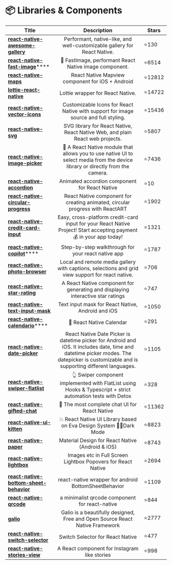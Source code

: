 # 📦 Libraries & Components

| Title                                                                                                                    |                                                                                        Description                                                                                       | Stars  |
| ------------------------------------------------------------------------------------------------------------------------ | :--------------------------------------------------------------------------------------------------------------------------------------------------------------------------------------: | ------ |
| ****[**react-native-awesome-gallery**](https://github.com/Flair-Dev/react-native-awesome-gallery)****                    |                                                         Performant, native-like, and well-customizable gallery for React Native.                                                         | ⭐130   |
| [**react-native-fast-image**](https://github.com/DylanVann/react-native-fast-image)****                                  |                                                                  🚩 FastImage, performant React Native image component.                                                                  | ⭐6514  |
| ****[**react-native-maps**](https://github.com/react-native-maps/react-native-maps)****                                  |                                                                     React Native Mapview component for iOS + Android                                                                     | ⭐12812 |
| ****[**lottie-react-native**](https://github.com/lottie-react-native/lottie-react-native)****                            |                                                                             Lottie wrapper for React Native.                                                                             | ⭐14722 |
| ****[**react-native-vector-icons**](https://github.com/oblador/react-native-vector-icons)****                            |                                                    Customizable Icons for React Native with support for image source and full styling.                                                   | ⭐15436 |
| ****[**react-native-svg**](https://github.com/react-native-svg/react-native-svg)****                                     |                                                       SVG library for React Native, React Native Web, and plain React web projects.                                                      | ⭐5807  |
| ****[**react-native-image-picker**](https://github.com/react-native-image-picker/react-native-image-picker)****          |                              🌄 A React Native module that allows you to use native UI to select media from the device library or directly from the camera.                              | ⭐7436  |
| ****[**react-native-accordion**](https://github.com/Gapur/react-native-accordion)****                                    |                                                                       Animated accordion component for React Native                                                                      | ⭐10    |
| ****[**react-native-circular-progress**](https://github.com/bartgryszko/react-native-circular-progress)****              |                                                       React Native component for creating animated, circular progress with ReactART                                                      | ⭐1902  |
| ****[**react-native-credit-card-input**](https://github.com/sbycrosz/react-native-credit-card-input)****                 |                                    Easy, cross-platform credit-card input for your React Native Project! Start accepting payment 💰 in your app today!                                   | ⭐1321  |
| [**react-native-copilot**](https://github.com/mohebifar/react-native-copilot)****                                        |                                                                    Step-by-step walkthrough for your react native app                                                                    | ⭐1787  |
| ****[**react-native-photo-browser**](https://github.com/halilb/react-native-photo-browser)****                           |                                             Local and remote media gallery with captions, selections and grid view support for react native.                                             | ⭐706   |
| ****[**react-native-star-rating**](https://github.com/djchie/react-native-star-rating)****                               |                                                      A React Native component for generating and displaying interactive star ratings                                                     | ⭐747   |
| ****[**react-native-text-input-mask**](https://github.com/react-native-text-input-mask/react-native-text-input-mask)**** |                                                                     Text input mask for React Native, Android and iOS                                                                    | ⭐1050  |
| [**react-native-calendario**](https://github.com/maggialejandro/react-native-calendario)****                             |                                                                                 📆 React Native Calendar                                                                                 | ⭐291   |
| ****[**react-native-date-picker**](https://github.com/henninghall/react-native-date-picker)****                          | React Native Date Picker is datetime picker for Android and iOS. It includes date, time and datetime picker modes. The datepicker is customizable and is supporting different languages. | ⭐1105  |
| ****[**react-native-swiper-flatlist**](https://github.com/gusgard/react-native-swiper-flatlist)****                      |                                        👆 Swiper component implemented with FlatList using Hooks & Typescript + strict automation tests with Detox                                       | ⭐328   |
| ****[**react-native-gifted-chat**](https://github.com/FaridSafi/react-native-gifted-chat)****                            |                                                                       💬 The most complete chat UI for React Native                                                                      | ⭐11362 |
| ****[**react-native-ui-kitten**](https://github.com/akveo/react-native-ui-kitten)****                                    |                                                            💥 React Native UI Library based on Eva Design System 🌚✨Dark Mode                                                            | ⭐8823  |
| ****[**react-native-paper**](https://github.com/callstack/react-native-paper)****                                        |                                                                     Material Design for React Native (Android & iOS)                                                                     | ⭐8743  |
| ****[**react-native-lightbox**](https://github.com/oblador/react-native-lightbox)****                                    |                                                               Images etc in Full Screen Lightbox Popovers for React Native                                                               | ⭐2694  |
| ****[**react-native-bottom-sheet-behavior**](https://github.com/cesardeazevedo/react-native-bottom-sheet-behavior)****   |                                                                   react-native wrapper for android BottomSheetBehavior                                                                   | ⭐1109  |
| ****[**react-native-qrcode**](https://github.com/cssivision/react-native-qrcode)****                                     |                                                                      a minimalist qrcode component for react-native                                                                      | ⭐844   |
| ****[**galio**](https://github.com/galio-org/galio)****                                                                  |                                                       Galio is a beautifully designed, Free and Open Source React Native Framework                                                       | ⭐2777  |
| ****[**react-native-switch-selector**](https://github.com/App2Sales/react-native-switch-selector)****                    |                                                                             Switch Selector for React Native                                                                             | ⭐477   |
| ****[**react-native-stories-view**](https://github.com/mohitk05/react-insta-stories)****                                 |                                                                       A React component for Instagram like stories                                                                       | ⭐998   |

